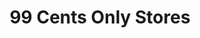 ---
title: "99 Cents Only Stores"
url: /los-angeles/99-cents-only-stores-huntington-drive/
shop: Kramladen
---